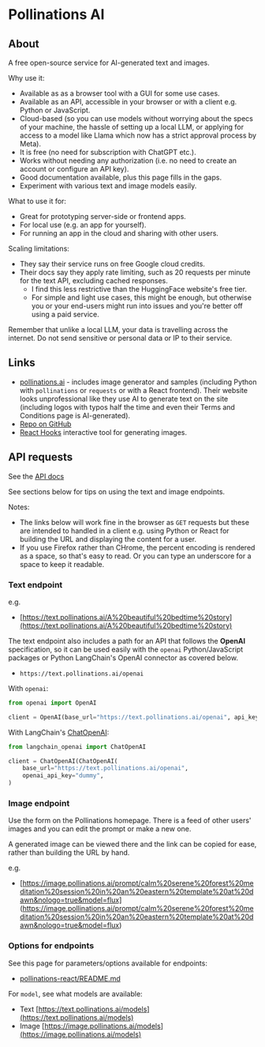 # Pollinations AI

## About

A free open-source service for AI-generated text and images. 

Why use it:

- Available as as a browser tool with a GUI for some use cases.
- Available as an API, accessible in your browser or with a client e.g. Python or JavaScript.
- Cloud-based (so you can use models without worrying about the specs of your machine, the hassle of setting up a local LLM, or applying for access to a model like Llama which now has a strict approval process by Meta).
- It is free (no need for subscription with ChatGPT etc.).
- Works without needing any authorization (i.e. no need to create an account or configure an API key).
- Good documentation available, plus this page fills in the gaps.
- Experiment with various text and image models easily. 

What to use it for:

- Great for prototyping server-side or frontend apps.
- For local use (e.g. an app for yourself).
- For running an app in the cloud and sharing with other users. 

Scaling limitations:

- They say their service runs on free Google cloud credits.
- Their docs say they apply rate limiting, such as 20 requests per minute for the text API, excluding cached responses.
    - I find this less restrictive than the HuggingFace website's free tier.
    - For simple and light use cases, this might be enough, but otherwise you or your end-users might run into issues and you're better off using a paid service.

Remember that unlike a local LLM, your data is travelling across the internet. Do not send sensitive or personal data or IP to their service.

## Links

- [pollinations.ai](https://pollinations.ai/) - includes image generator and samples (including Python with `pollinations` or `requests` or with a React frontend). Their website looks unprofessional like they use AI to generate text on the site (including logos with typos half the time and even their Terms and Conditions page is AI-generated).
- [Repo on GitHub](https://github.com/pollinations/pollinations)
- [React Hooks](https://react-hooks.pollinations.ai/) interactive tool for generating images.


## API requests

See the [API docs](https://github.com/pollinations/pollinations/blob/master/APIDOCS.md)

See sections below for tips on using the text and image endpoints.

Notes:

- The links below will work fine in the browser as `GET` requests but these are intended to handled in a client e.g. using Python or React for building the URL and displaying the content for a user.
- If you use Firefox rather than CHrome, the percent encoding is rendered as a space, so that's easy to read. Or you can type an underscore for a space to keep it readable.

### Text endpoint

e.g.

- [https://text.pollinations.ai/A%20beautiful%20bedtime%20story](https://text.pollinations.ai/A%20beautiful%20bedtime%20story)

The text endpoint also includes a path for an API that follows the **OpenAI** specification, so it can be used easily with the `openai` Python/JavaScript packages or Python LangChain's OpenAI connector as covered below.

- `https://text.pollinations.ai/openai`

With `openai`:

```python
from openai import OpenAI

client = OpenAI(base_url="https://text.pollinations.ai/openai", api_key="dummy")
```

With LangChain's [ChatOpenAI](https://python.langchain.com/docs/integrations/chat/openai/):

```python
from langchain_openai import ChatOpenAI

client = ChatOpenAI(ChatOpenAI(
    base_url="https://text.pollinations.ai/openai",
    openai_api_key="dummy",
)
```

### Image endpoint

Use the form on the Pollinations homepage. There is a feed of other users' images and you can edit the prompt or make a new one.

A generated image can be viewed there and the link can be copied for ease, rather than building the URL by hand.

e.g. 

- [https://image.pollinations.ai/prompt/calm%20serene%20forest%20meditation%20session%20in%20an%20eastern%20template%20at%20dawn&nologo=true&model=flux]
(https://image.pollinations.ai/prompt/calm%20serene%20forest%20meditation%20session%20in%20an%20eastern%20template%20at%20dawn&nologo=true&model=flux)

### Options for endpoints

See this page for parameters/options available for endpoints:

- [pollinations-react/README.md](https://github.com/pollinations/pollinations/blob/master/pollinations-react/README.md)

For `model`, see what models are available:

- Text [https://text.pollinations.ai/models](https://text.pollinations.ai/models)
- Image [https://image.pollinations.ai/models](https://image.pollinations.ai/models)
